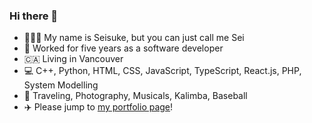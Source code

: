 ### Hi there 👋
- 🙍🏻‍♂️ My name is Seisuke, but you can just call me Sei
- 🏢 Worked for five years as a software developer
- 🇨🇦 Living in Vancouver
- 💻 C++, Python, HTML, CSS, JavaScript, TypeScript, React.js, PHP, System Modelling
- 🕺 Traveling, Photography, Musicals, Kalimba, Baseball
- ✈️ Please jump to [my portfolio page](https://seisuke.info/)!
